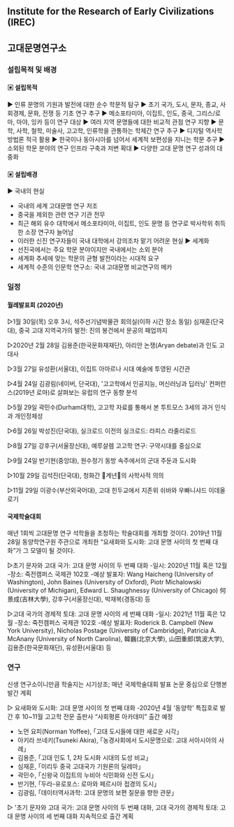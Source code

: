 ## Institute for the Research of Early Civilizations (IREC)
## 고대문명연구소


### 설립목적 및 배경

#### ▣ 설립목적
▶ 인류 문명의 기원과 발전에 대한 순수 학문적 탐구
▶ 초기 국가, 도시, 문자, 종교, 사회경제, 문화, 전쟁 등 기초 연구 추구
▶ 메소포타미아, 이집트, 인도, 중국, 그리스/로마, 마야, 잉카 등이 연구 대상
▶ 여러 지역 문명들에 대한 비교적 관점 연구 지향
▶ 문학, 사학, 철학, 미술사, 고고학, 인류학을 관통하는 학제간 연구 추구
▶ 디지털 역사학 방법론 적극 활용
▶ 한국이나 동아시아를 넘어서 세계적 보편성을 지니는 학문 추구
▶ 소외된 학문 분야의 연구 인프라 구축과 저변 확대
▶ 다양한 고대 문명 연구 성과의 대중화  


#### ▣ 설립배경
▶ 국내의 현실
  - 국내의 세계 고대문명 연구 저조
  - 중국을 제외한 관련 연구 기관 전무
  - 최근 해외 유수 대학에서 메소포타미아, 이집트, 인도 문명 등 연구로 박사학위 취득한 소장 연구자 늘어남
  - 이러한 신진 연구자들이 국내 대학에서 강의조차 맡기 어려운 현실
▶ 세계화
  - 선진국에서는 주요 학문 분야이지만 국내에서는 소외 분야
  - 세계화 추세에 맞는 학문의 균형 발전이라는 시대적 요구
  - 세계적 수준의 인문학 연구소: 국내 고대문명 비교연구의 메카


### 일정 
#### 월례발표회 (2020년)

▷1월 30일(목) 오후 3시, 석주선기념박물관 회의실(이하 시간 장소 동일)
심재훈(단국대), 중국 고대 지역국가의 발전: 진의 봉건에서 문공의 패업까지

▷2020년 2월 28일
김용준(한국문화재재단), 아리안 논쟁(Aryan debate)과 인도 고대사

▷3월 27일
유성환(서울대), 이집트 아마르나 시대 예술에 투영된 시간관

▷4월 24일
김광림(네이버, 단국대), '고고학에서 인공지능, 머신러닝과 딥러닝' 컨퍼런스(2019년 로마)로 살펴보는 유럽의 연구 동향 분석 

▷5월 29일
곽민수(Durham대학), 고고학 자료를 통해서 본 투트모스 3세의 과거 인식과 개인정체성

▷6월 26일
박성진(단국대), 실크로드 이전의 실크로드: 라피스 라줄리로드

▷8월 27일
강후구(서울장신대), 예루살렘 고고학 연구: 구약시대를 중심으로

▷9월 24일
반기현(중앙대), 원수정기 동방 속주에서의 군대 주둔과 도시화

▷10월 29일
김석진(단국대), 청화간 󰡔계년󰡕의 사학사적 의의

▷11월 29일
이광수(부산외국어대), 고대 힌두교에서 지존위 쉬바와 우빠니샤드 이데올로기

#### 국제학술대회
매년 1회씩 고대문명 연구 석학들을 초청하는 학술대회를 개최할 것이다. 2019년 11월 28일 동양학연구원 주관으로 개최한 “요새화와 도시화: 고대 문명 사이의 첫 번째 대화”가 그 모델이 될 것이다.

▷초기 문자와 고대 국가: 고대 문명 사이의 두 번째 대화 
  -일시: 2020년 11월 혹은 12월
  -장소: 죽전캠퍼스 국제관 102호
  -예상 발표자: Wang Haicheng (University of Washington), John Baines (University of Oxford), Piotr Michalowski (University of Michigan), Edward L. Shaughnessy (University of Chicago) 何景成(吉林大學), 강후구(서울장신대), 박재복(경동대) 등  

▷고대 국가의 경제적 토대: 고대 문명 사이의 세 번째 대화 
  -일시: 2021년 11월 혹은 12월
  -장소: 죽전캠퍼스 국제관 102호
  -예상 발표자: Roderick B. Campbell (New York University), Nicholas Postage (University of Cambridge), Patricia A. McAnany (University of North Carolina), 韓巍(北京大學), 山田重郎(筑波大学), 김용준(한국문화재단), 유성환(서울대) 등 

### 연구
신생 연구소이니만큼 학술지는 시기상조; 매년 국제학술대회 발표 논문 중심으로 단행본 발간 계획

▷ 요새화와 도시화: 고대 문명 사이의 첫 번째 대화
-2020년 4월 '동양학' 특집호로 발간 후 10~11월 고고학 전문 출판사 “사회평론 아카데미” 출간 예정
  * 노먼 요피(Norman Yoffee), ｢고대 도시들에 대한 새로운 시각｣
  * 아키라 쓰네키(Tsuneki Akira), ｢농경사회에서 도시문명으로: 고대 서아시아의 사례｣
  * 김용준, ｢고대 인도 1, 2차 도시화 시대의 도성 비교｣
  * 심재훈, ｢이리두 중국 고대국가 기원론의 딜레마｣
  * 곽민수, ｢신왕국 이집트의 누비아 식민화와 신전 도시｣
  * 반기현, ｢두라-유로포스: 로마와 페르시아 접경의 도시｣
  * 김광림, ｢데이터역사과학: 고대 문명의 보편 질문을 향한 관문｣

▷ '초기 문자와 고대 국가: 고대 문명 사이의 두 번째 대화, 고대 국가의 경제적 토대: 고대 문명 사이의 세 번째 대화 지속적으로 출간 계획
